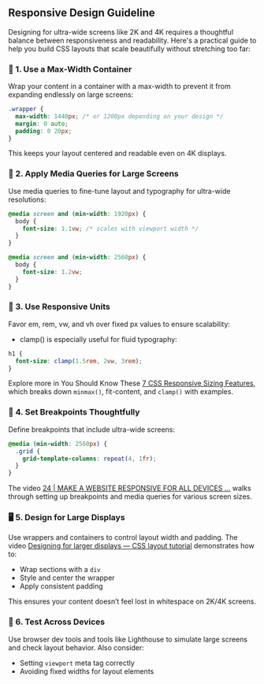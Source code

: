 ## Responsive Design Guideline
Designing for ultra-wide screens like 2K and 4K requires a thoughtful balance between responsiveness and readability. Here's a practical guide to help you build CSS layouts that scale beautifully without stretching too far:

### 🧱 1. Use a Max-Width Container
Wrap your content in a container with a max-width to prevent it from expanding endlessly on large screens:

```css
.wrapper {
  max-width: 1440px; /* or 1200px depending on your design */
  margin: 0 auto;
  padding: 0 20px;
}
```
This keeps your layout centered and readable even on 4K displays.

### 📐 2. Apply Media Queries for Large Screens
Use media queries to fine-tune layout and typography for ultra-wide resolutions:
```css
@media screen and (min-width: 1920px) {
  body {
    font-size: 1.1vw; /* scales with viewport width */
  }
}

@media screen and (min-width: 2560px) {
  body {
    font-size: 1.2vw;
  }
}
```

### 📏 3. Use Responsive Units
Favor em, rem, vw, and vh over fixed px values to ensure scalability:

* clamp() is especially useful for fluid typography:
```css
h1 {
  font-size: clamp(1.5rem, 2vw, 3rem);
}
```
Explore more in You Should Know These [7 CSS Responsive Sizing Features](https://www.youtube.com/watch?v=1AyiCquK8zY), which breaks down `minmax()`, fit-content, and `clamp()` with examples.

### 🧰 4. Set Breakpoints Thoughtfully
Define breakpoints that include ultra-wide screens:
```css
@media (min-width: 2560px) {
  .grid {
    grid-template-columns: repeat(4, 1fr);
  }
}
```
The video [24 | MAKE A WEBSITE RESPONSIVE FOR ALL DEVICES ...](https://www.youtube.com/watch?v=UUjNEMXZA-k) walks through setting up breakpoints and media queries for various screen sizes.

### 🖥️ 5. Design for Large Displays
Use wrappers and containers to control layout width and padding. The video [Designing for larger displays — CSS layout tutorial](https://www.youtube.com/watch?v=5KJMD2GnBsg) demonstrates how to:

* Wrap sections with a `div`
* Style and center the wrapper
* Apply consistent padding

This ensures your content doesn’t feel lost in whitespace on 2K/4K screens.

### 🧪 6. Test Across Devices
Use browser dev tools and tools like Lighthouse to simulate large screens and check layout behavior. Also consider:

* Setting `viewport` meta tag correctly
* Avoiding fixed widths for layout elements


